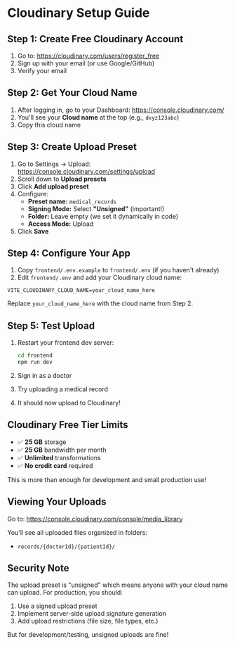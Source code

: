 # Cloudinary Setup Guide

## Step 1: Create Free Cloudinary Account

1. Go to: https://cloudinary.com/users/register_free
2. Sign up with your email (or use Google/GitHub)
3. Verify your email

## Step 2: Get Your Cloud Name

1. After logging in, go to your Dashboard: https://console.cloudinary.com/
2. You'll see your **Cloud name** at the top (e.g., `dxyz123abc`)
3. Copy this cloud name

## Step 3: Create Upload Preset

1. Go to Settings → Upload: https://console.cloudinary.com/settings/upload
2. Scroll down to **Upload presets**
3. Click **Add upload preset**
4. Configure:
   - **Preset name:** `medical_records`
   - **Signing Mode:** Select **"Unsigned"** (important!)
   - **Folder:** Leave empty (we set it dynamically in code)
   - **Access Mode:** Upload
5. Click **Save**

## Step 4: Configure Your App

1. Copy `frontend/.env.example` to `frontend/.env` (if you haven't already)
2. Edit `frontend/.env` and add your Cloudinary cloud name:

```env
VITE_CLOUDINARY_CLOUD_NAME=your_cloud_name_here
```

Replace `your_cloud_name_here` with the cloud name from Step 2.

## Step 5: Test Upload

1. Restart your frontend dev server:
   ```bash
   cd frontend
   npm run dev
   ```

2. Sign in as a doctor
3. Try uploading a medical record
4. It should now upload to Cloudinary!

## Cloudinary Free Tier Limits

- ✅ **25 GB** storage
- ✅ **25 GB** bandwidth per month
- ✅ **Unlimited** transformations
- ✅ **No credit card** required

This is more than enough for development and small production use!

## Viewing Your Uploads

Go to: https://console.cloudinary.com/console/media_library

You'll see all uploaded files organized in folders:
- `records/{doctorId}/{patientId}/`

## Security Note

The upload preset is "unsigned" which means anyone with your cloud name can upload. For production, you should:
1. Use a signed upload preset
2. Implement server-side upload signature generation
3. Add upload restrictions (file size, file types, etc.)

But for development/testing, unsigned uploads are fine!
